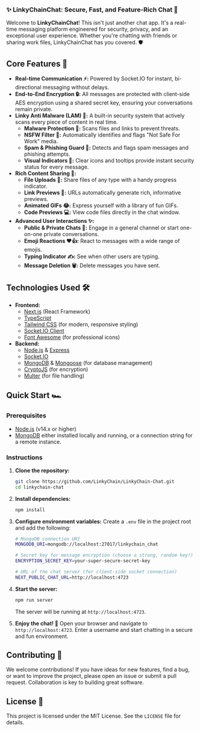 ### ✨ LinkyChainChat: Secure, Fast, and Feature-Rich Chat 🚀

Welcome to **LinkyChainChat**\! This isn't just another chat app. It's a real-time messaging platform engineered for security, privacy, and an exceptional user experience. Whether you're chatting with friends or sharing work files, LinkyChainChat has you covered. 🛡️

## Core Features 🌟

  - **Real-time Communication ⚡:** Powered by Socket.IO for instant, bi-directional messaging without delays.
  - **End-to-End Encryption 🔒:** All messages are protected with client-side AES encryption using a shared secret key, ensuring your conversations remain private.
  - **Linky Anti Malware (LAM) 🤖:** A built-in security system that actively scans every piece of content in real time.
      - **Malware Protection 🦠:** Scans files and links to prevent threats.
      - **NSFW Filter 🚫:** Automatically identifies and flags "Not Safe For Work" media.
      - **Spam & Phishing Guard 🚮:** Detects and flags spam messages and phishing attempts.
      - **Visual Indicators 👀:** Clear icons and tooltips provide instant security status for every message.
  - **Rich Content Sharing 🎉:**
      - **File Uploads 📂:** Share files of any type with a handy progress indicator.
      - **Link Previews 🔗:** URLs automatically generate rich, informative previews.
      - **Animated GIFs 😂:** Express yourself with a library of fun GIFs.
      - **Code Previews 💻:** View code files directly in the chat window.
  - **Advanced User Interactions ✨:**
      - **Public & Private Chats 👥:** Engage in a general channel or start one-on-one private conversations.
      - **Emoji Reactions ❤️👍:** React to messages with a wide range of emojis.
      - **Typing Indicator ✍️:** See when other users are typing.
      - **Message Deletion 🗑️:** Delete messages you have sent.

## Technologies Used 🛠️

  - **Frontend:**
      - [Next.js](https://nextjs.org/) (React Framework)
      - [TypeScript](https://www.typescriptlang.org/)
      - [Tailwind CSS](https://tailwindcss.com/) (for modern, responsive styling)
      - [Socket.IO Client](https://socket.io/)
      - [Font Awesome](https://fontawesome.com/) (for professional icons)
  - **Backend:**
      - [Node.js](https://nodejs.org/) & [Express](https://expressjs.com/)
      - [Socket.IO](https://socket.io/)
      - [MongoDB](https://www.mongodb.com/) & [Mongoose](https://mongoosejs.com/) (for database management)
      - [CryptoJS](https://github.com/brix/crypto-js) (for encryption)
      - [Multer](https://github.com/expressjs/multer) (for file handling)

## Quick Start 🏎️

### Prerequisites

  - [Node.js](https://nodejs.org/en/download/) (v14.x or higher)
  - [MongoDB](https://www.mongodb.com/try/download/community) either installed locally and running, or a connection string for a remote instance.

### Instructions

1.  **Clone the repository:**

    ```bash
    git clone https://github.com/LinkyChain/LinkyChain-Chat.git
    cd linkychain-chat
    ```

2.  **Install dependencies:**

    ```bash
    npm install
    ```

3.  **Configure environment variables:**
    Create a `.env` file in the project root and add the following:

    ```bash
    # MongoDB connection URI
    MONGODB_URI=mongodb://localhost:27017/linkychain_chat

    # Secret key for message encryption (choose a strong, random key!)
    ENCRYPTION_SECRET_KEY=your-super-secure-secret-key

    # URL of the chat server (for client-side socket connection)
    NEXT_PUBLIC_CHAT_URL=http://localhost:4723
    ```

4.  **Start the server:**

    ```bash
    npm run server
    ```

    The server will be running at `http://localhost:4723`.

5.  **Enjoy the chat\! 🎉**
    Open your browser and navigate to `http://localhost:4723`. Enter a username and start chatting in a secure and fun environment.

## Contributing 🤝

We welcome contributions\! If you have ideas for new features, find a bug, or want to improve the project, please open an issue or submit a pull request. Collaboration is key to building great software.

## License 📄

This project is licensed under the MIT License. See the `LICENSE` file for details.